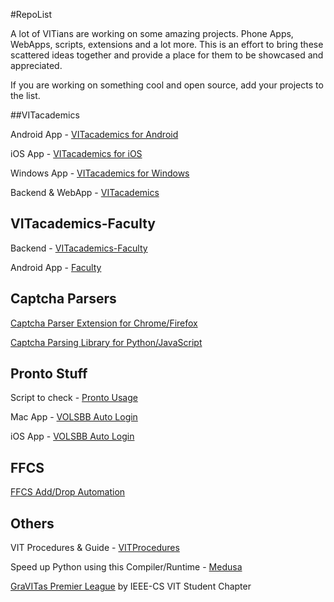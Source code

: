 #RepoList

A lot of VITians are working on some amazing projects.
Phone Apps, WebApps, scripts, extensions and a lot more.
This is an effort to bring these scattered ideas together and provide a place for them to be showcased and appreciated.

If you are working on something cool and open source, add your projects to the list.


##VITacademics

Android App - [VITacademics for Android](https://github.com/saurabhsjoshi/VITacademics-for-Android)

iOS App - [VITacademics for iOS](https://github.com/biocross/VITacademics-v2-for-iOS)

Windows App - [VITacademics for Windows](https://github.com/saurabhsjoshi/VITacademics-for-WindowsPhone)

Backend & WebApp - [VITacademics](https://github.com/aneesh-neelam/VITacademics)

## VITacademics-Faculty

Backend - [VITacademics-Faculty](https://github.com/kishore-narendran/vitacademics-faculty-dev)

Android App - [Faculty](https://github.com/Nikh13/Faculty)

## Captcha Parsers

[Captcha Parser Extension for Chrome/Firefox](https://github.com/karthikb351/AutoCaptcha-for-Chrome)

[Captcha Parsing Library for Python/JavaScript](https://github.com/karthikb351/CaptchaParser)

## Pronto Stuff

Script to check - [Pronto Usage](https://github.com/karthikb351/ProntoUsage)

Mac App - [VOLSBB Auto Login](https://github.com/biocross/VOLSBB-Mac-Auto-Login)

iOS App - [VOLSBB Auto Login](https://github.com/biocross/VOLSBB-Auto-Login-for-iOS)

## FFCS

[FFCS Add/Drop Automation](https://github.com/akshaydixi/ffcs-zapper)

## Others

VIT Procedures & Guide - [VITProcedures](https://github.com/sreeram-boyapati/VITProcedures)

Speed up Python using this Compiler/Runtime - [Medusa](https://github.com/rahul080327/medusa)

[GraVITas Premier League](https://github.com/IEEECS-VIT/GPL/) by IEEE-CS VIT Student Chapter
